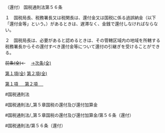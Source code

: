 （還付）
国税通則法第５６条

１　国税局長、税務署長又は税関長は、還付金又は国税に係る過誤納金（以下「還付金等」という。）があるときは、遅滞なく、金銭で還付しなければならない。

２　国税局長は、必要があると認めるときは、その管轄区域内の地域を所轄する税務署長からその還付すべき還付金等について還付の引継ぎを受けることができる。

~~前条(全)←~~　  [→次条(全)](国税通則法＿＿＿＿＿第５７条_.md)

[第１項(全)](国税通則法＿＿＿＿＿第５６条第１項_.md)  [第２項(全)](国税通則法＿＿＿＿＿第５６条第２項_.md)  

[第１項 　 ](国税通則法＿＿＿＿＿第５６条第１項.md)  [第２項 　 ](国税通則法＿＿＿＿＿第５６条第２項.md)  

#国税通則法

#国税通則法/_第５章国税の還付及び還付加算金

#国税通則法/_第５章国税の還付及び還付加算金/第５６条（還付）

#国税通則法/第５６条（還付）


